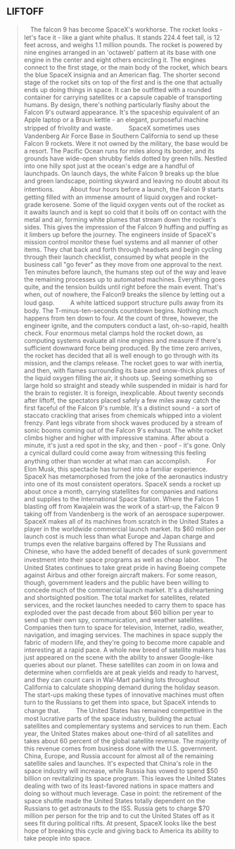 LIFTOFF
---

>　The falcon 9 has become SpaceX's workhorse. The rocket looks - let's face it - like a giant white phallus. It stands 224.4 feet tall, is 12 feet across, and weighs 1.1 million pounds. The rocket is powered by nine engines arranged in an 'octaweb' pattern at its base with one engine in the center and eight others encircling it. The engines connect to the first stage, or the main body of the rocket, which bears the blue SpaceX insignia and an American flag. The shorter second stage of the rocket sits on top of the first and is the one that actually ends up doing things in space. It can be outfitted with a rounded container for carrying satellites or a capsule capable of transporting humans. By design, there's nothing particularly flashy about the Falcon 9's outward appearance. It's the spaceship equivalent of an Apple laptop or a Braun kettle - an elegant, purposeful machine stripped of frivolity and waste.
>　
>　SpaceX sometimes uses Vandenberg Air Force Base in Southern California to send up these Falcon 9 rockets. Were it not owned by the military, the base would be a resort. The Pacific Ocean runs for miles along its border, and its grounds have wide-open shrubby fields dotted by green hills. Nestled into one hilly spot just at the ocean's edge are a handful of launchpads. On launch days, the white Falcon 9 breaks up the blue and green landscape, pointing skyward and leaving no doubt about its intentions.
>　
>　About four hours before a launch, the Falcon 9 starts getting filled with an immense amount of liquid oxygen and rocket-grade kerosene. Some of the liquid oxygen vents out of the rocket as it awaits launch and is kept so cold that it boils off on contact with the metal and air, forming white plumes that stream down the rocket's sides. This gives the impression of the Falcon 9 huffing and puffing as it limbers up before the journey. The engineers inside of SpaceX's mission control monitor these fuel systems and all manner of other items. They chat back and forth through headsets and begin cycling through their launch checklist, consumed by what people in the business call "go fever" as they move from one approval to the next. Ten minutes before launch, the humans step out of the way and leave the remaining processes up to automated machines. Everything goes quite, and the tension builds until right before the main event. That's when, out of nowhere, the Falcon9 breaks the silence by letting out a loud gasp.
>　
>　A white latticed support structure pulls away from its body. The T-minus-ten-seconds countdown begins. Nothing much happens from ten down to four. At the count of three, however, the engineer ignite, and the computers conduct a last, oh-so-rapid, health check. Four enormous metal clamps hold the rocket down, as computing systems evaluate all nine engines and measure if there's sufficient downward force being produced. By the time zero arrives, the rocket has decided that all is well enough to go through with its mission, and the clamps release. The rocket goes to war with inertia, and then, with flames surrounding its base and snow-thick plumes of the liquid oxygen filling the air, it shoots up. Seeing something so large hold so straight and steady while suspended in midair is hard for the brain to register. It is foreign, inexplicable. About twenty seconds after liftoff, the spectators placed safely a few miles away catch the first faceful of the Falcon 9's rumble. It's a distinct sound - a sort of staccato crackling that arises from chemicals whipped into a violent frenzy. Pant legs vibrate from shock waves produced by a stream of sonic booms coming out of the Falcon 9's exhaust. The white rocket climbs higher and higher with impressive stamina. After about a minute, it's just a red spot in the sky, and then - poof - it's gone. Only a cynical dullard could come away from witnessing this feeling anything other than wonder at what man can accomplish.
>　
>　For Elon Musk, this spectacle has turned into a familiar experience. SpaceX has metamorphosed from the joke of the aeronautics industry into one of its most consistent operators. SpaceX sends a rocket up about once a month, carrying statellites for companies and nations and supplies to the International Space Station. Where the Falcon 1 blasting off from Kwajalein was the work of a start-up, the Falcon 9 taking off from Vandenberg is the work of an aerospace superpower. SpaceX makes all of its machines from scratch in the United States a player in the worldwide commercial launch market. Its $60 million per launch cost is much less than what Europe and Japan charge and trumps even the relative bargains offered by The Russians and Chinese, who have the added benefit of decades of sunk government investment into their space programs as well as cheap labor.
>　
>　The United States continues to take great pride in having Boeing compete against Airbus and other foreign aircraft makers. For some reason, though, government leaders and the public have been willing to concede much of the commercial launch market. It's a disheartening and shortsighted position. The total market for satellites, related services, and the rocket launches needed to carry them to space has exploded over the past decade from about $60 billion per year to send up their own spy, communication, and weather satellites. Companies then turn to space for television, Internet, radio, weather, navigation, and imaging services. The machines in space supply the fabric of modern life, and they're going to become more capable and interesting at a rapid pace. A whole new breed of satellite makers has just appeared on the scene with the ability to answer Google-like queries about our planet. These satellites can zoom in on Iowa and determine when cornfields are at peak yields and ready to harvest, and they can count cars in Wal-Mart parking lots throughout California to calculate shopping demand during the holiday season. The start-ups making these types of innovative machines must often turn to the Russians to get them into space, but SpaceX intends to change that.
>　
>　The United States has remained competitive in the most lucrative parts of the space industry, building the actual satellites and complementary systems and services to run them. Each year, the United States makes about one-third of all satellites and takes about 60 percent of the global satellite revenue. The majority of this revenue comes from business done with the U.S. government. China, Europe, and Russia account for almost all of the remaining satellite sales and launches. It's expected that China's role in the space industry will increase, while Russia has vowed to spend $50 billion on revitalizing its space program. This leaves the United States dealing with two of its least-favored nations in space matters and doing so without much leverage. Case in point: the retirement of the space shuttle made the United States totally dependent on the Russians to get astronauts to the ISS. Russia gets to charge $70 million per person for the trip and to cut the United States off as it sees fit during political rifts. At present, SpaceX looks like the best hope of breaking this cycle and giving back to America its ability to take people into space.